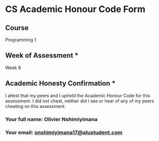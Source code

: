 # CS Academic Honour Code Form

## Course 
Programming 1

## Week of Assessment *
Week 9

## Academic Honesty Confirmation *
I attest that my peers and I upheld the Academic Honour Code for this assessment. I did not cheat, neither did I see or hear of any of my peers cheating on this assessment.

### Your full name: Olivier Nshimiyimana
### Your email: onshimiyimana17@alustudent.com
